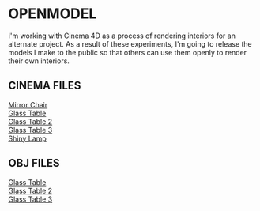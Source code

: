 # OPENMODEL

I'm working with Cinema 4D as a process of rendering interiors for an alternate project. As a result of these experiments, I'm going to release the models I make to the public so that others can use them openly to render their own interiors. 

## CINEMA FILES
[Mirror Chair](https://drive.google.com/open?id=1djFwAF_HYKeoMSC2ObX7tokKke4w4JJ-) <br>
[Glass Table](https://drive.google.com/open?id=1AM2GBon2V5vKs3qpdiOQEqlqkO7mKgBr) <br>
[Glass Table 2](https://drive.google.com/file/d/1LwP9cABcTPt5nHMN56DoaDNbXvTZXGkV/view?usp=sharing)<br>
[Glass Table 3](https://drive.google.com/open?id=1tvGHsp3uP0LV9dcpJY2Do6tFLDOVKEmh)<br>
[Shiny Lamp](https://drive.google.com/file/d/1qljFE6PyCwWYSKUiG7IJOKWYFpaYMbyz/view?usp=sharing)<br>

## OBJ FILES
[Glass Table](https://drive.google.com/file/d/1aqb2yoW58dUjXrBQdXylh28fKuUQdhj-/view?usp=sharing)<br>
[Glass Table 2](https://drive.google.com/file/d/1jTSYh1OKz3fSYesODxE4ZWoqw_vdMfOO/view?usp=sharing)<br>
[Glass Table 3](https://drive.google.com/file/d/1vMxa7r26eLH12LOIO5yU7kWSb9pExz0e/view?usp=sharing)<br>
